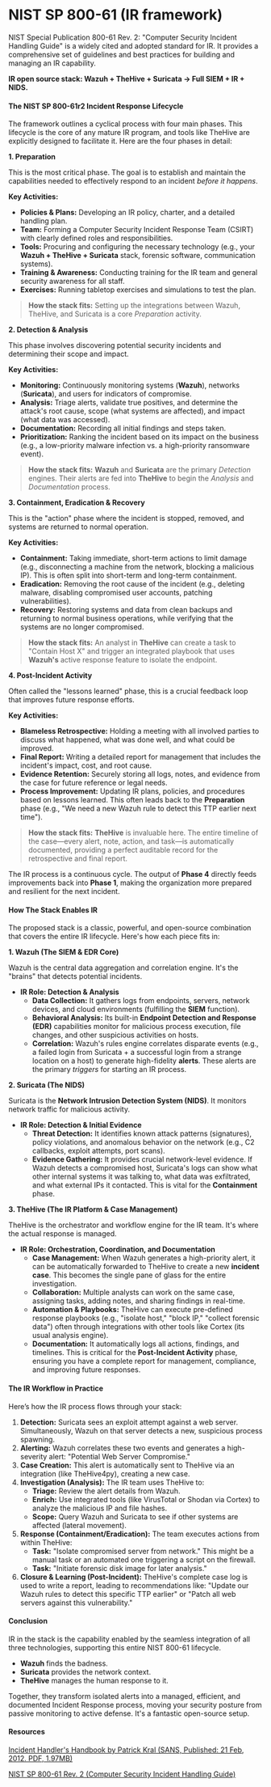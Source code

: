 # NIST SP 800-61 (IR framework)

NIST Special Publication 800-61 Rev. 2: "Computer Security Incident Handling Guide" is a widely cited and adopted standard for IR. It provides a comprehensive set of guidelines and best practices for building and managing an IR capability.

**IR open source stack: Wazuh + TheHive + Suricata → Full SIEM + IR + NIDS.**

#### The NIST SP 800-61r2 Incident Response Lifecycle

The framework outlines a cyclical process with four main phases. This lifecycle is the core of any mature IR program, and tools like TheHive are explicitly designed to facilitate it. Here are the four phases in detail:

**1. Preparation**

This is the most critical phase. The goal is to establish and maintain the capabilities needed to effectively respond to an incident _before it happens_.

**Key Activities:**

* **Policies & Plans:** Developing an IR policy, charter, and a detailed handling plan.
* **Team:** Forming a Computer Security Incident Response Team (CSIRT) with clearly defined roles and responsibilities.
* **Tools:** Procuring and configuring the necessary technology (e.g., your **Wazuh + TheHive + Suricata** stack, forensic software, communication systems).
* **Training & Awareness:** Conducting training for the IR team and general security awareness for all staff.
* **Exercises:** Running tabletop exercises and simulations to test the plan.

> **How the stack fits:** Setting up the integrations between Wazuh, TheHive, and Suricata is a core _Preparation_ activity.

**2. Detection & Analysis**

This phase involves discovering potential security incidents and determining their scope and impact.

**Key Activities:**

* **Monitoring:** Continuously monitoring systems (**Wazuh**), networks (**Suricata**), and users for indicators of compromise.
* **Analysis:** Triage alerts, validate true positives, and determine the attack's root cause, scope (what systems are affected), and impact (what data was accessed).
* **Documentation:** Recording all initial findings and steps taken.
* **Prioritization:** Ranking the incident based on its impact on the business (e.g., a low-priority malware infection vs. a high-priority ransomware event).

> **How the stack fits:** **Wazuh** and **Suricata** are the primary _Detection_ engines. Their alerts are fed into **TheHive** to begin the _Analysis_ and _Documentation_ process.

**3. Containment, Eradication & Recovery**

This is the "action" phase where the incident is stopped, removed, and systems are returned to normal operation.

**Key Activities:**

* **Containment:** Taking immediate, short-term actions to limit damage (e.g., disconnecting a machine from the network, blocking a malicious IP). This is often split into short-term and long-term containment.
* **Eradication:** Removing the root cause of the incident (e.g., deleting malware, disabling compromised user accounts, patching vulnerabilities).
* **Recovery:** Restoring systems and data from clean backups and returning to normal business operations, while verifying that the systems are no longer compromised.

> **How the stack fits:** An analyst in **TheHive** can create a task to "Contain Host X" and trigger an integrated playbook that uses **Wazuh's** active response feature to isolate the endpoint.

**4. Post-Incident Activity**

Often called the "lessons learned" phase, this is a crucial feedback loop that improves future response efforts.

**Key Activities:**

* **Blameless Retrospective:** Holding a meeting with all involved parties to discuss what happened, what was done well, and what could be improved.
* **Final Report:** Writing a detailed report for management that includes the incident's impact, cost, and root cause.
* **Evidence Retention:** Securely storing all logs, notes, and evidence from the case for future reference or legal needs.
* **Process Improvement:** Updating IR plans, policies, and procedures based on lessons learned. This often leads back to the **Preparation** phase (e.g., "We need a new Wazuh rule to detect this TTP earlier next time").

> **How the stack fits:** **TheHive** is invaluable here. The entire timeline of the case—every alert, note, action, and task—is automatically documented, providing a perfect auditable record for the retrospective and final report.

The IR process is a continuous cycle. The output of **Phase 4** directly feeds improvements back into **Phase 1**, making the organization more prepared and resilient for the next incident.

#### How The Stack Enables IR

The proposed stack is a classic, powerful, and open-source combination that covers the entire IR lifecycle. Here's how each piece fits in:

**1. Wazuh (The SIEM & EDR Core)**

Wazuh is the central data aggregation and correlation engine. It's the "brains" that detects potential incidents.

* **IR Role: Detection & Analysis**
  * **Data Collection:** It gathers logs from endpoints, servers, network devices, and cloud environments (fulfilling the **SIEM** function).
  * **Behavioral Analysis:** Its built-in **Endpoint Detection and Response (EDR)** capabilities monitor for malicious process execution, file changes, and other suspicious activities on hosts.
  * **Correlation:** Wazuh's rules engine correlates disparate events (e.g., a failed login from Suricata + a successful login from a strange location on a host) to generate high-fidelity **alerts**. These alerts are the primary _triggers_ for starting an IR process.

**2. Suricata (The NIDS)**

Suricata is the **Network Intrusion Detection System (NIDS)**. It monitors network traffic for malicious activity.

* **IR Role: Detection & Initial Evidence**
  * **Threat Detection:** It identifies known attack patterns (signatures), policy violations, and anomalous behavior on the network (e.g., C2 callbacks, exploit attempts, port scans).
  * **Evidence Gathering:** It provides crucial network-level evidence. If Wazuh detects a compromised host, Suricata's logs can show what other internal systems it was talking to, what data was exfiltrated, and what external IPs it contacted. This is vital for the **Containment** phase.

**3. TheHive (The IR Platform & Case Management)**

TheHive is the orchestrator and workflow engine for the IR team. It's where the actual response is managed.

* **IR Role: Orchestration, Coordination, and Documentation**
  * **Case Management:** When Wazuh generates a high-priority alert, it can be automatically forwarded to TheHive to create a new **incident case**. This becomes the single pane of glass for the entire investigation.
  * **Collaboration:** Multiple analysts can work on the same case, assigning tasks, adding notes, and sharing findings in real-time.
  * **Automation & Playbooks:** TheHive can execute pre-defined response playbooks (e.g., "isolate host," "block IP," "collect forensic data") often through integrations with other tools like Cortex (its usual analysis engine).
  * **Documentation:** It automatically logs all actions, findings, and timelines. This is critical for the **Post-Incident Activity** phase, ensuring you have a complete report for management, compliance, and improving future responses.

#### The IR Workflow in Practice

Here’s how the IR process flows through your stack:

1. **Detection:** Suricata sees an exploit attempt against a web server. Simultaneously, Wazuh on that server detects a new, suspicious process spawning.
2. **Alerting:** Wazuh correlates these two events and generates a high-severity alert: "Potential Web Server Compromise."
3. **Case Creation:** This alert is automatically sent to TheHive via an integration (like TheHive4py), creating a new case.
4. **Investigation (Analysis):** The IR team uses TheHive to:
   * **Triage:** Review the alert details from Wazuh.
   * **Enrich:** Use integrated tools (like VirusTotal or Shodan via Cortex) to analyze the malicious IP and file hashes.
   * **Scope:** Query Wazuh and Suricata to see if other systems are affected (lateral movement).
5. **Response (Containment/Eradication):** The team executes actions from within TheHive:
   * **Task:** "Isolate compromised server from network." This might be a manual task or an automated one triggering a script on the firewall.
   * **Task:** "Initiate forensic disk image for later analysis."
6. **Closure & Learning (Post-Incident):** TheHive's complete case log is used to write a report, leading to recommendations like: "Update our Wazuh rules to detect this specific TTP earlier" or "Patch all web servers against this vulnerability."

#### Conclusion

IR in the stack is the capability enabled by the seamless integration of all three technologies, supporting this entire NIST 800-61 lifecycle.

* **Wazuh** finds the badness.
* **Suricata** provides the network context.
* **TheHive** manages the human response to it.

Together, they transform isolated alerts into a managed, efficient, and documented Incident Response process, moving your security posture from passive monitoring to active defense. It's a fantastic open-source setup.

#### Resources

[Incident Handler's Handbook by Patrick Kral (SANS, Published: 21 Feb, 2012. PDF, 1.97MB)](https://www.sans.org/white-papers/33901)

[NIST SP 800-61 Rev. 2 (Computer Security Incident Handling Guide)](https://csrc.nist.gov/pubs/sp/800/61/r2/final)
